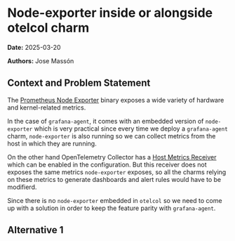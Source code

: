 # Node-exporter inside or alongside otelcol charm
**Date:** 2025-03-20

**Authors:** Jose Massón

## Context and Problem Statement

The [Prometheus Node Exporter](https://prometheus.io/docs/guides/node-exporter/) binary exposes a wide variety of hardware and kernel-related metrics.

In the case of `grafana-agent`, it comes with an embedded version of `node-exporter` which is very practical since every time we deploy a `grafana-agent` charm, `node-exporter` is also running so we can collect metrics from the host in which they are running.

On the other hand OpenTelemetry Collector has a [Host Metrics Receiver](https://github.com/open-telemetry/opentelemetry-collector-contrib/blob/main/receiver/hostmetricsreceiver/README.md) which can be enabled in the configuration. But this receiver does not exposes the same metrics `node-exporter` exposes, so all the charms relying on these metrics to generate dashboards and alert rules would have to be modifierd.

Since there is no `node-exporter` embedded in `otelcol` so we need to come up with a solution in order to keep the feature parity with `grafana-agent`.


## Alternative 1
